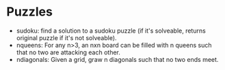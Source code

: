# Puzzles

 - sudoku: find a solution to a sudoku puzzle (if it's solveable, returns original puzzle if it's not solveable).
 - nqueens: For any n>3, an nxn board can be filled with n queens such that no two are attacking each other.
 - ndiagonals: Given a grid, graw n diagonals such that no two ends meet.
